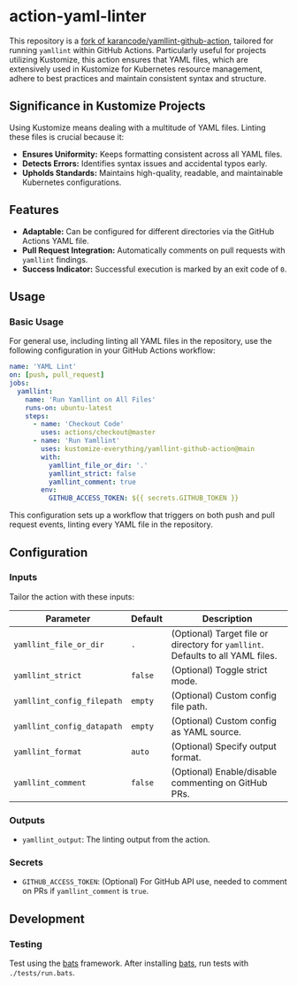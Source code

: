# action-yaml-linter

This repository is a [fork of karancode/yamllint-github-action](https://github.com/karancode/yamllint-github-action), tailored for running `yamllint` within GitHub Actions. Particularly useful for projects utilizing Kustomize, this action ensures that YAML files, which are extensively used in Kustomize for Kubernetes resource management, adhere to best practices and maintain consistent syntax and structure.

## Significance in Kustomize Projects

Using Kustomize means dealing with a multitude of YAML files. Linting these files is crucial because it:

- **Ensures Uniformity:** Keeps formatting consistent across all YAML files.
- **Detects Errors:** Identifies syntax issues and accidental typos early.
- **Upholds Standards:** Maintains high-quality, readable, and maintainable Kubernetes configurations.

## Features

- **Adaptable:** Can be configured for different directories via the GitHub Actions YAML file.
- **Pull Request Integration:** Automatically comments on pull requests with `yamllint` findings.
- **Success Indicator:** Successful execution is marked by an exit code of `0`.

## Usage

### Basic Usage

For general use, including linting all YAML files in the repository, use the following configuration in your GitHub Actions workflow:

```yaml
name: 'YAML Lint'
on: [push, pull_request]
jobs:
  yamllint:
    name: 'Run Yamllint on All Files'
    runs-on: ubuntu-latest
    steps:
      - name: 'Checkout Code'
        uses: actions/checkout@master
      - name: 'Run Yamllint'
        uses: kustomize-everything/yamllint-github-action@main
        with:
          yamllint_file_or_dir: '.'
          yamllint_strict: false
          yamllint_comment: true
        env:
          GITHUB_ACCESS_TOKEN: ${{ secrets.GITHUB_TOKEN }}
```

This configuration sets up a workflow that triggers on both push and pull request events, linting every YAML file in the repository.

## Configuration

### Inputs

Tailor the action with these inputs:

| Parameter                  | Default | Description                                                                       |
|----------------------------|---------|-----------------------------------------------------------------------------------|
| `yamllint_file_or_dir`     | `.`     | (Optional) Target file or directory for `yamllint`. Defaults to all YAML files.   |
| `yamllint_strict`          | `false` | (Optional) Toggle strict mode.                                                    |
| `yamllint_config_filepath` | `empty` | (Optional) Custom config file path.                                               |
| `yamllint_config_datapath` | `empty` | (Optional) Custom config as YAML source.                                          |
| `yamllint_format`          | `auto`  | (Optional) Specify output format.                                                 |
| `yamllint_comment`         | `false` | (Optional) Enable/disable commenting on GitHub PRs.                               |

### Outputs

- `yamllint_output`: The linting output from the action.

### Secrets

- `GITHUB_ACCESS_TOKEN`: (Optional) For GitHub API use, needed to comment on PRs if `yamllint_comment` is `true`.

## Development

### Testing

Test using the [bats](https://github.com/bats-core/bats-core) framework. After installing [bats](https://github.com/bats-core/bats-core#installation), run tests with `./tests/run.bats`.
